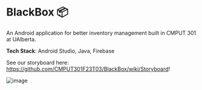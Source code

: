 # BlackBox 📦 

An Android application for better inventory management built in CMPUT 301 at UAlberta.

**Tech Stack**: Android Studio, Java, Firebase

See our storyboard here: https://github.com/CMPUT301F23T03/BlackBox/wiki/Storyboard!

![image](https://github.com/user-attachments/assets/ced452e9-e7fc-449c-aac1-3ec0ed4209e8)
